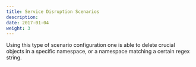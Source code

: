 ```yaml
---
title: Service Disruption Scenarios
description: 
date: 2017-01-04
weight: 3
---
```


Using this type of scenario configuration one is able to delete crucial objects in a specific namespace, or a namespace matching a certain regex string.

